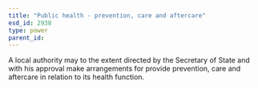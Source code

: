 ```yaml
---
title: "Public health - prevention, care and aftercare"
esd_id: 2938
type: power
parent_id:  
---
```


A local authority may to the extent directed by the Secretary of State and with his approval make arrangements for provide prevention, care and aftercare in relation to its health function.

